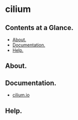 # cilium





## Contents at a Glance.
* [About.](#about)
* [Documentation.](#documentation)
* [Help.](#help)





## About.





## Documentation.
* [cilium.io](https://cilium.io/)





## Help.
